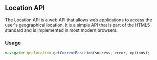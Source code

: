 ## Location API

The Location API is a web API that allows web applications to access the user's geographical location. It is a simple API that is part of the HTML5 standard and is implemented in most modern browsers.

### Usage

```javascript
navigator.geolocation.getCurrentPosition(success, error, options);
```
